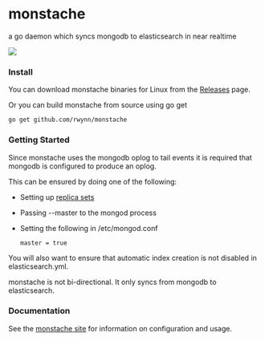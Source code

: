# monstache
a go daemon which syncs mongodb to elasticsearch in near realtime

<img src="https://raw.github.com/rwynn/monstache/master/images/monstache.png"/>

### Install ###

You can download monstache binaries for Linux from the [Releases](https://github.com/rwynn/monstache/releases) page.

Or you can build monstache from source using go get

	go get github.com/rwynn/monstache

### Getting Started ###

Since monstache uses the mongodb oplog to tail events it is required that mongodb is configured to produce an oplog.

This can be ensured by doing one of the following:
+ Setting up [replica sets](http://docs.mongodb.org/manual/tutorial/deploy-replica-set/)
+ Passing --master to the mongod process
+ Setting the following in /etc/mongod.conf

	```
	master = true
	```

You will also want to ensure that automatic index creation is not disabled in elasticsearch.yml.

monstache is not bi-directional.  It only syncs from mongodb to elasticsearch.

### Documentation ###

See the [monstache site](https://rwynn.github.io/monstache-site/) for information on configuration and usage.

